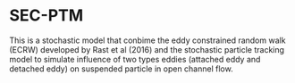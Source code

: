 # SEC-PTM
This is a stochastic model that conbime the eddy constrained random walk (ECRW) developed by Rast et al (2016) and the stochastic particle tracking model to simulate influence of two types eddies (attached eddy and detached eddy) on suspended particle in open channel flow. 
